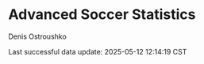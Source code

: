 # Advanced Soccer Statistics
Denis Ostroushko

<!-- gfm -->

Last successful data update: 2025-05-12 12:14:19 CST
